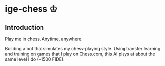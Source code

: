 # ige-chess ♔

## Introduction

Play me in chess. Anytime, anywhere.

Building a bot that simulates my chess-playing style. Using transfer learning and training on games that I play on Chess.com, this AI plays at about the same level I do (~1500 FIDE).
